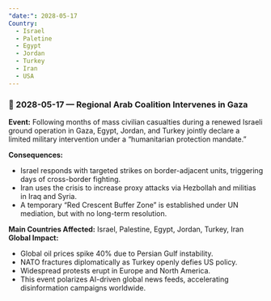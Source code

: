 ```yaml
---
"date:": 2028-05-17
Country:
  - Israel
  - Paletine
  - Egypt
  - Jordan
  - Turkey
  - Iran
  - USA
---
```


### 📆 2028-05-17 —  Regional Arab Coalition Intervenes in Gaza

**Event:** Following months of mass civilian casualties during a renewed Israeli ground operation in Gaza, Egypt, Jordan, and Turkey jointly declare a limited military intervention under a “humanitarian protection mandate.”

**Consequences:**

* Israel responds with targeted strikes on border-adjacent units, triggering days of cross-border fighting.
* Iran uses the crisis to increase proxy attacks via Hezbollah and militias in Iraq and Syria.
* A temporary “Red Crescent Buffer Zone” is established under UN mediation, but with no long-term resolution.

**Main Countries Affected:** Israel, Palestine, Egypt, Jordan, Turkey, Iran
**Global Impact:**

* Global oil prices spike 40% due to Persian Gulf instability.
* NATO fractures diplomatically as Turkey openly defies US policy.
* Widespread protests erupt in Europe and North America.
* This event polarizes AI-driven global news feeds, accelerating disinformation campaigns worldwide.
